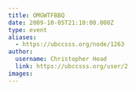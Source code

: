 ```yaml
---
title: OMGWTFBBQ 
date: 2009-10-05T21:10:00.000Z
type: event
aliases:
  - https://ubccsss.org/node/1263
author:
  username: Christopher Head
  link: https://ubccsss.org/user/2
images:
---
```


